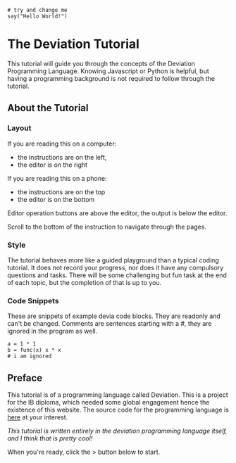 ```
# try and change me
say("Hello World!")
```

# The Deviation Tutorial

This tutorial will guide you through the concepts of
the Deviation Programming Language. Knowing Javascript or Python is helpful,
but having a programming background is not required to follow through the tutorial.

## About the Tutorial
### Layout
If you are reading this on a computer:
- the instructions are on the left,
- the editor is on the right

If you are reading this on a phone:
- the instructions are on the top
- the editor is on the bottom

Editor operation buttons are above the editor, the output is below the editor.

Scroll to the bottom of the instruction to navigate through the pages.

### Style
The tutorial behaves more like a guided playground than a typical coding tutorial. It does not record your progress, nor does it have any compulsory questions and tasks. There will be some challenging but fun task at the end of each topic, but the completion of that is up to you. 

### Code Snippets
These are snippets of example devia code blocks. They are readonly and can't be changed. Comments are sentences starting with a #, they are ignored in the program as well.
```
a = 1 * 1
b = func(x) x * x
# i am ignored
```
 
## Preface
This tutorial is of a programming language called Deviation. This is a project for the IB diploma, which needed some global engagement hence the existence of this website. The source code for the programming language is [here](https://github.com/Troppydash/plang-interpreter) at your interest.

*This tutorial is written entirely in the deviation programming language itself, and I think that is pretty cool!*

When you're ready, click the > button below to start.
